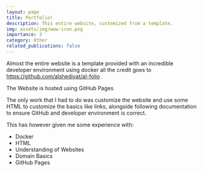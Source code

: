 ```yaml
---
layout: page
title: Portfolio!
description: This entire website, customized from a template.
img: assets/img/www-icon.png
importance: 3
category: Other
related_publications: false
---
```


Almost the entire website is a template provided with an incredible developer environment using docker all the credit goes to <a href="https://github.com/alshedivat/al-folio">https://github.com/alshedivat/al-folio </a>.

The Website is hosted using GitHub Pages

The only work that I had to do was customize the website and use some HTML to customize the basics like links, alongside following documentation to ensure GitHub and developer environment is correct.

This has however given me some experience with:
* Docker
* HTML
* Understanding of Websites
* Domain Basics
* GitHub Pages

